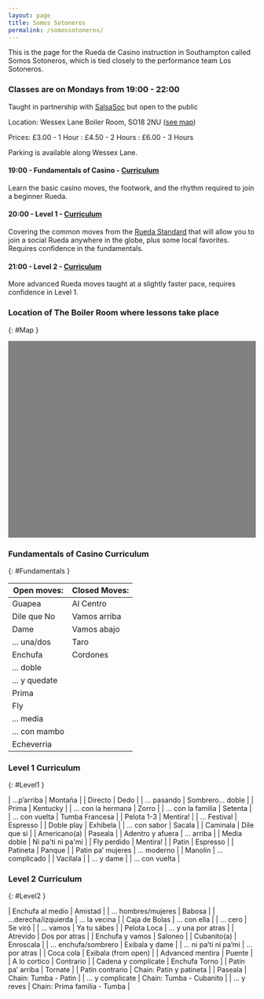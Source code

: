 ```yaml
---
layout: page
title: Somos Sotoneros
permalink: /somossotoneros/
---
```


<head>
  <style>
    #map {
      width: 100%;
      height: 400px;
      background-color: grey;
    }
  </style>
</head>

This is the page for the Rueda de Casino instruction in Southampton called Somos Sotoneros, which is tied closely to the performance team Los Sotoneros.

### Classes are on Mondays from 19:00 - 22:00

Taught in partnership with [SalsaSoc](https://www.susu.org/groups/salsa-society) but open to the public

Location: Wessex Lane Boiler Room, SO18 2NU ([see map](#Map))

Prices: £3.00 - 1 Hour : £4.50 - 2 Hours : £6.00 - 3 Hours

Parking is available along Wessex Lane.

#### 19:00 - Fundamentals of Casino - [Curriculum](#Fundamentals)
Learn the basic casino moves, the footwork, and the rhythm required to join a beginner Rueda.

#### 20:00 - Level 1 - [Curriculum](#Level1)
Covering the common moves from the [Rueda Standard](http://rueda.casino/ruedastandard/) that will allow you to join a social Rueda anywhere in the globe, plus some local favorites. Requires confidence in the fundamentals.

#### 21:00 - Level 2 - [Curriculum](#Level2)
More advanced Rueda moves taught at a slightly faster pace, requires confidence in Level 1.

### Location of The Boiler Room where lessons take place
{: #Map }
<!--The div element for the map -->
<div id="map"></div>
<script>
// Initialize and add the map
function initMap() {
// The location of Uluru,
var boilerroom = {lat: 50.938172, lng: -1.378008};
// The map, centered at Uluru
var map = new google.maps.Map(
  document.getElementById('map'), {zoom: 15, center: boilerroom});
// The marker, positioned at Uluru
var marker = new google.maps.Marker({position: boilerroom, map: map});
}
</script>
<script async defer
src="https://maps.googleapis.com/maps/api/js?key=AIzaSyDhzmeOcUdJYa-zCeTMyPYQZPguT687y7U&callback=initMap">
</script>

### Fundamentals of Casino Curriculum
{: #Fundamentals }

| Open moves:   |  Closed Moves:  |
| -------       | --------        |
| Guapea        | Al Centro       |
| Dile que No   | Vamos arriba    |
| Dame          | Vamos abajo     |
| ... una/dos   | Taro            |
| Enchufa       | Cordones        |
| ... doble     |
| ... y quedate |
| Prima         |
| Fly           |
| ... media     |
| ... con mambo |
| Echeverria    |


### Level 1 Curriculum
{: #Level1 }

| ...p’arriba        | Montaña           |
| Directo            | Dedo              |
| ... pasando        | Sombrero… doble   |
| Prima              | Kentucky          |
| ... con la hermana | Zorro             |
| ... con la familia | Setenta           |
| ... con vuelta     | Tumba Francesa    |
| Pelota 1-3         | Mentira!          |
| ... Festival       | Espresso          |
| Doble play         | Exhíbela          |
| ... con sabor      | Sacala            |
| Caminala           | Dile que sí       |
| Americano(a)       | Paseala           |
| Adentro y afuera   | ... arriba        |
| Media doble        | Ni pa'ti ni pa'mi |
| Fly perdido        | Mentira!          |
| Patin              | Espresso          |
| Patineta           | Panque            |
| Patin pa’ mujeres  | ... moderno       |
| Manolin            | ... complicado    |
| Vacílala           |
| ... y dame         |
| ... con vuelta     |

### Level 2 Curriculum
{: #Level2 }

| Enchufa al medio      | Amistad        |
| ... hombres/mujeres   | Babosa         |
| ...derecha/izquierda  | ... la vecina  |
| Caja de Bolas         | ... con ella   |
| ... cero              | Se viró        |
| ... vamos             | Ya tu sábes    |
| Pelota Loca           | ... y una por atras |
| Atrevido              | Dos por atras  |
| Enchufa y vamos       | Saloneo        |
| Cubanito(a)           | Enroscala      |
| ... enchufa/sombrero  | Exibala y dame |
| ... ni pa’ti ni pa’mi | ... por atras  |
| Coca cola             | Exibala (from open) |
| Advanced mentira      | Puente         |
| A lo cortico          | Contrario      |
| Cadena y complicate   | Enchufa Torno  |
| Patín pa’ arriba      | Tornate        |
| Patín contrario       | Chain: Patin y patineta |
| Paseala               | Chain: Tumba - Patin |
| ... y complicate      | Chain: Tumba - Cubanito |
| ...  y reves          | Chain: Prima familia - Tumba |
